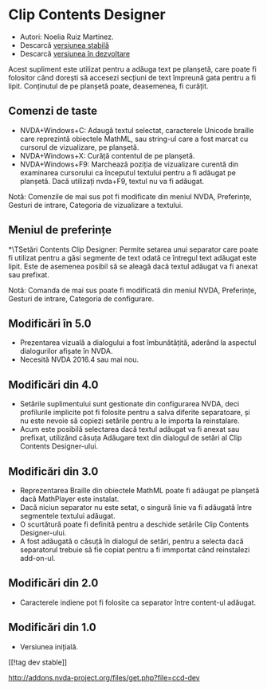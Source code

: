 # Clip Contents Designer #

*	Autori: Noelia Ruiz Martinez.
*	Descarcă [versiunea stabilă][1]
*	Descarcă [versiunea în dezvoltare][2]

Acest supliment este utilizat pentru a adăuga text pe planșetă, care poate
fi folositor când dorești să accesezi secțiuni de text împreună gata pentru
a fi lipit. Conținutul de pe planșetă poate, deasemenea, fi curățit.

## Comenzi de taste ##
*	NVDA+Windows+C: Adaugă textul selectat, caracterele Unicode braille care
  reprezintă obiectele MathML, sau string-ul care a fost marcat cu cursorul
  de vizualizare, pe planșetă.
*	NVDA+Windows+X: Curăță contentul de pe planșetă.
*	NVDA+Windows+F9: Marchează poziția de vizualizare curentă din examinarea cursorului ca începutul textului pentru a fi adăugat pe planșetă.
    Dacă utilizați nvda+F9, textul nu va fi adăugat.

Notă: Comenzile de mai sus pot fi modificate din meniul NVDA, Preferințe,
Gesturi de intrare, Categoria de vizualizare a textului.

## Meniul de preferințe ##
*\TSetări Contents Clip Designer: Permite setarea unui separator care poate fi utilizat pentru a găsi segmente de text odată ce întregul text adăugat este lipit.
Este de asemenea posibil să se aleagă dacă textul adăugat va fi anexat sau prefixat.

Notă: Comanda de mai sus poate fi modificată din meniul NVDA, Preferințe,
Gesturi de intrare, Categoria de configurare.

## Modificări în 5.0 ##

*	Prezentarea vizuală a dialogului a fost îmbunătățită, aderând la aspectul
  dialogurilor afișate în NVDA.
*	Necesită NVDA 2016.4 sau mai nou.

## Modificări din 4.0 ##
*	Setările suplimentului sunt gestionate din configurarea NVDA, deci
  profilurile implicite pot fi folosite pentru a salva diferite separatoare,
  și nu este nevoie să copiezi setările pentru a le importa la reinstalare.
*	Acum este posibilă selectarea dacă textul adăugat va fi anexat sau
  prefixat, utilizând căsuța Adăugare text din dialogul de setări al Clip
  Contents Designer-ului.

## Modificări din 3.0 ##
*	Reprezentarea Braille din obiectele MathML poate fi adăugat pe planșetă
  dacă MathPlayer este instalat.
*	Dacă niciun separator nu este setat, o singură linie va fi adăugată între
  segmentele textului adăugat.
*	O scurtătură poate fi definită pentru a deschide setările Clip Contents
  Designer-ului.
*	A fost adăugată o căsuță în dialogul de setări, pentru a selecta dacă
  separatorul trebuie să fie copiat pentru a fi immportat când reinstalezi
  add-on-ul.

## Modificări din 2.0 ##
*	Caracterele indiene pot fi folosite ca separator între content-ul adăugat.

## Modificări din 1.0 ##
*	Versiunea inițială.

[[!tag dev stable]]

[1]: https://addons.nvda-project.org/files/get.php?file=ccd

[2]: https://addons.nvda-project.org/files/get.php?file=ccd-dev[2]:
http://addons.nvda-project.org/files/get.php?file=ccd-dev
